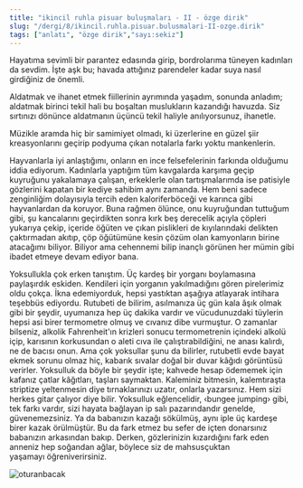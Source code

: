```yaml
---
title: "ikincil ruhla pisuar buluşmaları - II - özge dirik"
slug: "/dergi/8/ikincil.ruhla.pisuar.bulusmalari-II-ozge.dirik"
tags: ["anlatı", "özge dirik","sayı:sekiz"]
---
```


Hayatıma sevimli bir parantez edasında girip, bordrolarıma tüneyen
kadınları da sevdim. İşte aşk bu; havada attığınız parendeler kadar suya
nasıl girdiğiniz de önemli.

Aldatmak ve ihanet etmek fiillerinin ayrımında yaşadım, sonunda anladım;
aldatmak birinci tekil hali bu boşaltan muslukların kazandığı havuzda.
Siz sırtınızı dönünce aldatmanın üçüncü tekil haliyle
anılıyorsunuz, ihanetle.

Müzikle aramda hiç bir samimiyet olmadı, ki üzerlerine en güzel şiir
kreasyonlarını geçirip podyuma çıkan notalarla farkı yoktu mankenlerin.

Hayvanlarla iyi anlaştığımı, onların en ince felsefelerinin farkında
olduğumu iddia ediyorum. Kadınlarla yaptığım tüm kavgalarda karşıma
geçip kuyruğunu yakalamaya çalışan, erkeklerle olan tartışmalarımda ise
patisiyle gözlerini kapatan bir kediye sahibim aynı zamanda. Hem beni
sadece zenginliğim dolayısıyla tercih eden kaloriferböceği ve karınca
gibi hayvanlardan da koruyor. Buna rağmen ölünce, onu kuyruğundan
tuttuğum gibi, şu kancalarını geçirdikten sonra kırk beş derecelik
açıyla çöpleri yukarıya çekip, içeride öğüten ve çıkan pislikleri de
kıyılarındaki delikten çaktırmadan akıtıp, çöp öğütümüne kesin çözüm
olan kamyonların birine atacağımı biliyor. Biliyor ama cehennemi bilip
inançlı görünen her mümin gibi ibadet etmeye devam ediyor bana.

Yoksullukla çok erken tanıştım. Üç kardeş bir yorganı boylamasına
paylaşırdık eskiden. Kendileri için yorganın yakılmadığını gören
pirelerimiz oldu çokça. İkna edemiyorduk, hepsi yastıktan aşağıya
atlayarak intihara teşebbüs ediyordu. Rutubeti de bilirim, asılmanıza üç
gün kala âşık olmak gibi bir şeydir, uyumanıza hep üç dakika vardır ve
vücudunuzdaki tüylerin hepsi asi birer termometre olmuş ve cıvanız dibe
vurmuştur. O zamanlar bilseniz, alkolik Fahrenheit'ın krizleri sonucu
termometrenin içindeki alkolü içip, karısının korkusundan o aleti cıva
ile çalıştırabildiğini, ne anası kalırdı, ne de bacısı onun. Ama çok
yoksullar şunu da bilirler, rutubetli evde bayat ekmek sorunu olmaz hiç,
kabarık sıvalar doğal bir duvar kâğıdı görüntüsü verirler. Yoksulluk da
böyle bir şeydir işte; kahvede hesap ödememek için kafanız çatlar
kâğıtları, taşları saymaktan. Kaleminiz bitmesin, kalemtıraşta striptize
yeltenmesin diye tırnaklarınızı uzatır, onlarla yazarsınız. Hem sizi
herkes gitar çalıyor diye bilir. Yoksulluk eğlencelidir, ‹bungee
jumping› gibi, tek farkı vardır, sizi hayata bağlayan ip salı
pazarındandır genelde, güvenemezsiniz. Ya da babanızın kazağı sökülmüş,
aynı iple üç kardeşe birer kazak örülmüştür. Bu da fark etmez bu sefer
de içten donarsınız babanızın arkasından bakıp. Derken, gözlerinizin
kızardığını fark eden anneniz hep soğandan ağlar, böylece siz de
mahsusçuktan yaşamayı öğreniverirsiniz.



![oturanbacak](/img/oturanbacak.jpg)
